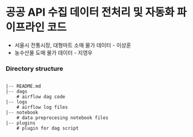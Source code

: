 # 공공 API 수집 데이터 전처리 및 자동화 파이프라인 코드 

- 서울시 전통시장, 대형마트 소매 물가 데이터 - 이상훈
- 농수산물 도매 물가 데이터 - 지영우

### Directory structure

```

|-- README.md        
|-- dags
    # airflow dag code 
|-- logs
    # airflow log files
|-- notebook
    # data preprocesing notebook files
|-- plugins
    # plugin for dag script

```

